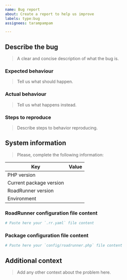 ```yaml
---
name: Bug report
about: Create a report to help us improve
labels: type:bug
assignees: tarampampam

---
```


## Describe the bug

> A clear and concise description of what the bug is.

### Expected behaviour

> Tell us what should happen.

### Actual behaviour

> Tell us what happens instead.

### Steps to reproduce

> Describe steps to behavior reproducing.

## System information

> Please, complete the following information:

Key                     | Value
----------------------- | ----
PHP version             | <!-- e.g. `7.2.6` -->
Current package version | <!-- e.g. `3.6.0` -->
RoadRunner version      | <!-- e.g. `1.8.3` -->
Environment             | <!-- e.g. `docker`, `local`, `aws` -->

### RoadRunner configuration file content

```yaml
# Paste here your `.rr.yaml` file content
```

### Package configuration file content

```php
# Paste here your `config/roadrunner.php` file content
```

## Additional context

> Add any other context about the problem here.
